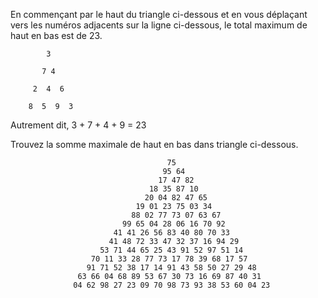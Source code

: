 En commençant par le haut du triangle ci-dessous et en vous déplaçant 
vers les numéros adjacents sur la ligne ci-dessous, le total maximum 
de haut en bas est de 23.

            3
        
           7 4
        
         2  4  6
        
        8  5  9  3

Autrement dit, 3 + 7 + 4 + 9 = 23

Trouvez la somme maximale de haut en bas dans triangle ci-dessous.

                                       75
                                      95 64
                                     17 47 82
                                   18 35 87 10
                                  20 04 82 47 65
                                19 01 23 75 03 34
                               88 02 77 73 07 63 67
                             99 65 04 28 06 16 70 92
                           41 41 26 56 83 40 80 70 33
                          41 48 72 33 47 32 37 16 94 29
                        53 71 44 65 25 43 91 52 97 51 14
                      70 11 33 28 77 73 17 78 39 68 17 57
                     91 71 52 38 17 14 91 43 58 50 27 29 48
                   63 66 04 68 89 53 67 30 73 16 69 87 40 31
                  04 62 98 27 23 09 70 98 73 93 38 53 60 04 23


